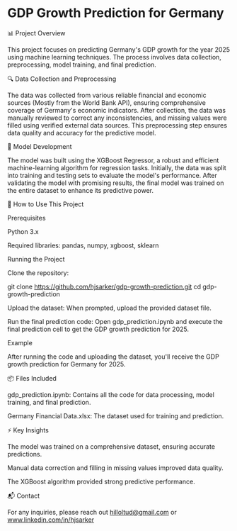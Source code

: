 # GDP Growth Prediction for Germany

📊 Project Overview

This project focuses on predicting Germany's GDP growth for the year 2025 using machine learning techniques. The process involves data collection, preprocessing, model training, and final prediction.

🔍 Data Collection and Preprocessing

The data was collected from various reliable financial and economic sources (Mostly from the World Bank API), ensuring comprehensive coverage of Germany's economic indicators. After collection, the data was manually reviewed to correct any inconsistencies, and missing values were filled using verified external data sources. This preprocessing step ensures data quality and accuracy for the predictive model.

🤖 Model Development

The model was built using the XGBoost Regressor, a robust and efficient machine-learning algorithm for regression tasks. Initially, the data was split into training and testing sets to evaluate the model's performance. After validating the model with promising results, the final model was trained on the entire dataset to enhance its predictive power.

🚀 How to Use This Project

Prerequisites

Python 3.x

Required libraries: pandas, numpy, xgboost, sklearn

Running the Project

Clone the repository:

git clone https://github.com/hjsarker/gdp-growth-prediction.git
cd gdp-growth-prediction

Upload the dataset:
When prompted, upload the provided dataset file.

Run the final prediction code:
Open gdp_prediction.ipynb and execute the final prediction cell to get the GDP growth prediction for 2025.

Example

After running the code and uploading the dataset, you'll receive the GDP growth prediction for Germany for 2025.

📦 Files Included

gdp_prediction.ipynb: Contains all the code for data processing, model training, and final prediction.

Germany Financial Data.xlsx: The dataset used for training and prediction.

⚡ Key Insights

The model was trained on a comprehensive dataset, ensuring accurate predictions.

Manual data correction and filling in missing values improved data quality.

The XGBoost algorithm provided strong predictive performance.

📬 Contact

For any inquiries, please reach out hilloltud@gmail.com or www.linkedin.com/in/hjsarker


